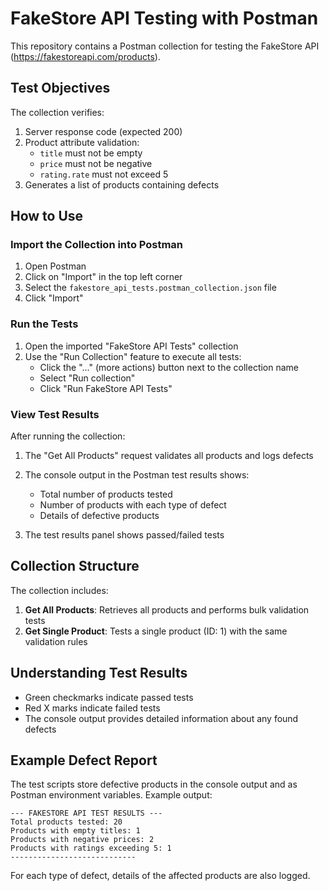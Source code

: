 # FakeStore API Testing with Postman

This repository contains a Postman collection for testing the FakeStore API (https://fakestoreapi.com/products).

## Test Objectives

The collection verifies:

1. Server response code (expected 200)
2. Product attribute validation:
   - `title` must not be empty
   - `price` must not be negative
   - `rating.rate` must not exceed 5
3. Generates a list of products containing defects

## How to Use

### Import the Collection into Postman

1. Open Postman
2. Click on "Import" in the top left corner
3. Select the `fakestore_api_tests.postman_collection.json` file
4. Click "Import"

### Run the Tests

1. Open the imported "FakeStore API Tests" collection
2. Use the "Run Collection" feature to execute all tests:
   - Click the "..." (more actions) button next to the collection name
   - Select "Run collection"
   - Click "Run FakeStore API Tests"

### View Test Results

After running the collection:

1. The "Get All Products" request validates all products and logs defects
2. The console output in the Postman test results shows:
   - Total number of products tested
   - Number of products with each type of defect
   - Details of defective products

3. The test results panel shows passed/failed tests

## Collection Structure

The collection includes:

1. **Get All Products**: Retrieves all products and performs bulk validation tests
2. **Get Single Product**: Tests a single product (ID: 1) with the same validation rules

## Understanding Test Results

- Green checkmarks indicate passed tests
- Red X marks indicate failed tests
- The console output provides detailed information about any found defects

## Example Defect Report

The test scripts store defective products in the console output and as Postman environment variables. Example output:

```
--- FAKESTORE API TEST RESULTS ---
Total products tested: 20
Products with empty titles: 1
Products with negative prices: 2
Products with ratings exceeding 5: 1
----------------------------
```

For each type of defect, details of the affected products are also logged. 